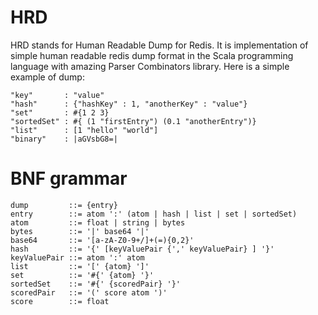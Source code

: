 HRD
===

HRD stands for Human Readable Dump for Redis.
It is implementation of simple human readable redis dump format in the
Scala programming language with amazing Parser Combinators library.
Here is a simple example of dump:

    "key"       : "value"
    "hash"      : {"hashKey" : 1, "anotherKey" : "value"}
    "set"       : #{1 2 3}
    "sortedSet" : #{ (1 "firstEntry") (0.1 "anotherEntry")}
    "list"      : [1 "hello" "world"]
    "binary"    : |aGVsbG8=|

BNF grammar
===========

    dump         ::= {entry}
    entry        ::= atom ':' (atom | hash | list | set | sortedSet)
    atom         ::= float | string | bytes
    bytes        ::= '|' base64 '|'
    base64       ::= '[a-zA-Z0-9+/]+(=){0,2}'
    hash         ::= '{' [keyValuePair {',' keyValuePair} ] '}'
    keyValuePair ::= atom ':' atom
    list         ::= '[' {atom} ']'
    set          ::= '#{' {atom} '}'
    sortedSet    ::= '#{' {scoredPair} '}'
    scoredPair   ::= '(' score atom ')'
    score        ::= float
